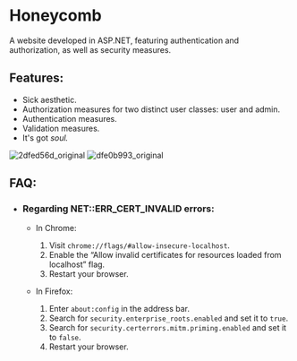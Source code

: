 # Honeycomb
A website developed in ASP.NET, featuring authentication and authorization, as well as security measures.

## Features:
 - Sick aesthetic.
 - Authorization measures for two distinct user classes: user and admin.
 - Authentication measures.
 - Validation measures.
 - It's got *soul.*

![2dfed56d_original](https://github.com/Bobabytes/Honeycomb/assets/154083278/327c7fac-5b69-4c91-aeab-fd293584c2a9)
![dfe0b993_original](https://github.com/Bobabytes/Honeycomb/assets/154083278/983050a5-70ae-4755-8923-e2fd58ed8685)

## FAQ:
- ###  Regarding NET::ERR_CERT_INVALID errors:
  - In Chrome:
    1. Visit `chrome://flags/#allow-insecure-localhost`.
    2. Enable the “Allow invalid certificates for resources loaded from localhost” flag.
    3. Restart your browser.
  
  - In Firefox:
    1. Enter `about:config` in the address bar.
    2. Search for `security.enterprise_roots.enabled` and set it to `true`.
    3. Search for `security.certerrors.mitm.priming.enabled` and set it to `false`.
    4. Restart your browser.

